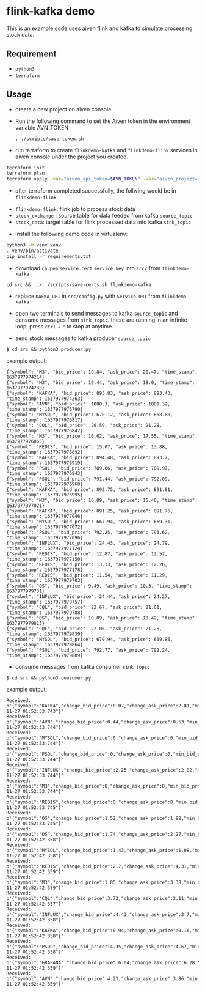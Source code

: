 # flink-kafka demo

This is an example code uses aiven flink and kafka to simulate processing stock data.

## Requirement

- `python3`
- `terraform`

## Usage

- create a new project on aiven console
- Run the following command to set the Aiven token in the environment variable AVN_TOKEN
  
  ```. ./scripts/save-token.sh```
- run terraform to create `flinkdemo-kafka` and `flinkdemo-flink` services in aiven console under the project you created.

```bash
terraform init
terraform plan
terraform apply -var="aiven_api_token=$AVN_TOKEN" -var="aiven_project=<project-name>"
```

- after terraform completed successfully, the follwing would be in `flinkdemo-flink`

* `flinkdemo-flink`: flink job to prcoess stock data
* `stock_exchange` : source table for data feeded from kafka `source_topic`
* `stock_data`: target table for flink processed data into kafka `sink_topic`

- install the following demo code in virtualenv:

```bash
python3 -m venv venv
. venv/bin/activate
pip install -r requirements.txt
```

- download `ca.pem` `service.cert` `service.key` into `src/` from `flinkdemo-kafka`
```
cd src && ../../scripts/save-certs.sh flinkdemo-kafka
```
- replace `KAFKA_URI` in `src/config.py` with `Service URI` from `flinkdemo-kafka`

- open two terminals to send messages to kafka `source_topic` and consume messages from `sink_topic`.
  these are running in an infinite loop, press `ctrl` + `c` to stop at anytime.

- send stock messages to kafka producer `source_topic`

```
$ cd src && python3 producer.py
```

example output:

```
{"symbol": "M3", "bid_price": 19.84, "ask_price": 20.47, "time_stamp": 1637977974214}
{"symbol": "M3", "bid_price": 19.44, "ask_price": 18.0, "time_stamp": 1637977974238}
{"symbol": "KAFKA", "bid_price": 893.83, "ask_price": 893.43, "time_stamp": 1637977974263}
{"symbol": "AVN", "bid_price": 1000.3, "ask_price": 1001.32, "time_stamp": 1637977976790}
{"symbol": "MYSQL", "bid_price": 670.12, "ask_price": 668.68, "time_stamp": 1637977976817}
{"symbol": "CQL", "bid_price": 20.59, "ask_price": 21.28, "time_stamp": 1637977976842}
{"symbol": "M3", "bid_price": 16.62, "ask_price": 17.55, "time_stamp": 1637977976865}
{"symbol": "REDIS", "bid_price": 15.07, "ask_price": 13.88, "time_stamp": 1637977976892}
{"symbol": "KAFKA", "bid_price": 894.48, "ask_price": 893.7, "time_stamp": 1637977976919}
{"symbol": "PSQL", "bid_price": 789.06, "ask_price": 789.97, "time_stamp": 1637977976943}
{"symbol": "PSQL", "bid_price": 791.44, "ask_price": 792.09, "time_stamp": 1637977976968}
{"symbol": "KAFKA", "bid_price": 892.75, "ask_price": 891.81, "time_stamp": 1637977976995}
{"symbol": "M3", "bid_price": 16.89, "ask_price": 15.46, "time_stamp": 1637977977021}
{"symbol": "KAFKA", "bid_price": 891.25, "ask_price": 891.75, "time_stamp": 1637977977046}
{"symbol": "MYSQL", "bid_price": 667.94, "ask_price": 669.31, "time_stamp": 1637977977072}
{"symbol": "PSQL", "bid_price": 792.25, "ask_price": 793.62, "time_stamp": 1637977977096}
{"symbol": "INFLUX", "bid_price": 24.43, "ask_price": 24.79, "time_stamp": 1637977977124}
{"symbol": "REDIS", "bid_price": 12.87, "ask_price": 12.57, "time_stamp": 1637977977150}
{"symbol": "REDIS", "bid_price": 13.33, "ask_price": 12.26, "time_stamp": 1637977977178}
{"symbol": "REDIS", "bid_price": 11.54, "ask_price": 11.29, "time_stamp": 1637977979703}
{"symbol": "OS", "bid_price": 9.49, "ask_price": 10.3, "time_stamp": 1637977979731}
{"symbol": "INFLUX", "bid_price": 24.44, "ask_price": 24.27, "time_stamp": 1637977979757}
{"symbol": "CQL", "bid_price": 22.67, "ask_price": 21.61, "time_stamp": 1637977979788}
{"symbol": "OS", "bid_price": 10.09, "ask_price": 10.49, "time_stamp": 1637977979813}
{"symbol": "CQL", "bid_price": 22.06, "ask_price": 21.28, "time_stamp": 1637977979839}
{"symbol": "MYSQL", "bid_price": 670.94, "ask_price": 669.85, "time_stamp": 1637977979864}
{"symbol": "PSQL", "bid_price": 792.77, "ask_price": 792.24, "time_stamp": 1637977979889}
```

- consume messages from kafka consumer `sink_topic`

```
$ cd src && python3 consumer.py
```

example output:

```
Received: b'{"symbol":"KAFKA","change_bid_price":0.07,"change_ask_price":2.81,"min_bid_price":887.95,"max_bid_price":888.02,"min_ask_price":886.55,"max_ask_price":889.36,"time_interval":0,"time_stamp":"2021-11-27 01:52:33.743"}'
Received: b'{"symbol":"AVN","change_bid_price":0.44,"change_ask_price":0.53,"min_bid_price":1001.21,"max_bid_price":1001.65,"min_ask_price":1000.78,"max_ask_price":1001.31,"time_interval":0,"time_stamp":"2021-11-27 01:52:33.744"}'
Received: b'{"symbol":"MYSQL","change_bid_price":0,"change_ask_price":0,"min_bid_price":667.55,"max_bid_price":667.55,"min_ask_price":668.37,"max_ask_price":668.37,"time_interval":0,"time_stamp":"2021-11-27 01:52:33.744"}'
Received: b'{"symbol":"PSQL","change_bid_price":0,"change_ask_price":0,"min_bid_price":777.12,"max_bid_price":777.12,"min_ask_price":778.09,"max_ask_price":778.09,"time_interval":0,"time_stamp":"2021-11-27 01:52:33.744"}'
Received: b'{"symbol":"INFLUX","change_bid_price":2.25,"change_ask_price":2.02,"min_bid_price":23.96,"max_bid_price":26.21,"min_ask_price":24.66,"max_ask_price":26.68,"time_interval":0,"time_stamp":"2021-11-27 01:52:33.744"}'
Received: b'{"symbol":"M3","change_bid_price":0,"change_ask_price":0,"min_bid_price":26.57,"max_bid_price":26.57,"min_ask_price":25.9,"max_ask_price":25.9,"time_interval":0,"time_stamp":"2021-11-27 01:52:33.744"}'
Received: b'{"symbol":"REDIS","change_bid_price":0,"change_ask_price":0,"min_bid_price":13.3,"max_bid_price":13.3,"min_ask_price":14.48,"max_ask_price":14.48,"time_interval":0,"time_stamp":"2021-11-27 01:52:33.745"}'
Received: b'{"symbol":"OS","change_bid_price":1.52,"change_ask_price":1.92,"min_bid_price":19.04,"max_bid_price":20.56,"min_ask_price":18.61,"max_ask_price":20.53,"time_interval":0,"time_stamp":"2021-11-27 01:52:33.745"}'
Received: b'{"symbol":"OS","change_bid_price":1.74,"change_ask_price":2.27,"min_bid_price":15.24,"max_bid_price":16.98,"min_ask_price":14.45,"max_ask_price":16.72,"time_interval":2,"time_stamp":"2021-11-27 01:52:42.358"}'
Received: b'{"symbol":"MYSQL","change_bid_price":1.43,"change_ask_price":1.08,"min_bid_price":667.17,"max_bid_price":668.6,"min_ask_price":666.92,"max_ask_price":668,"time_interval":3,"time_stamp":"2021-11-27 01:52:42.358"}'
Received: b'{"symbol":"REDIS","change_bid_price":2.7,"change_ask_price":4.31,"min_bid_price":12.98,"max_bid_price":15.68,"min_ask_price":11.55,"max_ask_price":15.86,"time_interval":3,"time_stamp":"2021-11-27 01:52:42.359"}'
Received: b'{"symbol":"M3","change_bid_price":1.85,"change_ask_price":3.38,"min_bid_price":24.4,"max_bid_price":26.25,"min_ask_price":23.83,"max_ask_price":27.21,"time_interval":6,"time_stamp":"2021-11-27 01:52:42.359"}'
Received: b'{"symbol":"CQL","change_bid_price":3.73,"change_ask_price":3.11,"min_bid_price":22.43,"max_bid_price":26.16,"min_ask_price":21.75,"max_ask_price":24.86,"time_interval":6,"time_stamp":"2021-11-27 01:52:42.357"}'
Received: b'{"symbol":"INFLUX","change_bid_price":4.43,"change_ask_price":3.7,"min_bid_price":23.67,"max_bid_price":28.1,"min_ask_price":23.45,"max_ask_price":27.15,"time_interval":5,"time_stamp":"2021-11-27 01:52:42.358"}'
Received: b'{"symbol":"KAFKA","change_bid_price":0.94,"change_ask_price":0.16,"min_bid_price":887.75,"max_bid_price":888.69,"min_ask_price":889.1,"max_ask_price":889.26,"time_interval":2,"time_stamp":"2021-11-27 01:52:42.358"}'
Received: b'{"symbol":"PSQL","change_bid_price":4.35,"change_ask_price":4.67,"min_bid_price":775.89,"max_bid_price":780.24,"min_ask_price":775.93,"max_ask_price":780.6,"time_interval":6,"time_stamp":"2021-11-27 01:52:42.358"}'
Received: b'{"symbol":"GRAFANA","change_bid_price":6.04,"change_ask_price":6.28,"min_bid_price":24.56,"max_bid_price":30.6,"min_ask_price":24.48,"max_ask_price":30.76,"time_interval":6,"time_stamp":"2021-11-27 01:52:42.359"}'
Received: b'{"symbol":"AVN","change_bid_price":4.23,"change_ask_price":3.86,"min_bid_price":999.49,"max_bid_price":1003.72,"min_ask_price":1000.24,"max_ask_price":1004.1,"time_interval":6,"time_stamp":"2021-11-27 01:52:42.359"}'
```

